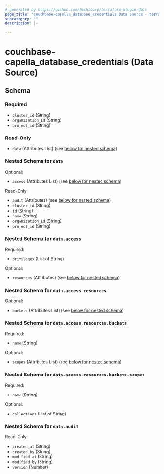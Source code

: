 ```yaml
---
# generated by https://github.com/hashicorp/terraform-plugin-docs
page_title: "couchbase-capella_database_credentials Data Source - terraform-provider-couchbase-capella"
subcategory: ""
description: |-
  
---
```


# couchbase-capella_database_credentials (Data Source)





<!-- schema generated by tfplugindocs -->
## Schema

### Required

- `cluster_id` (String)
- `organization_id` (String)
- `project_id` (String)

### Read-Only

- `data` (Attributes List) (see [below for nested schema](#nestedatt--data))

<a id="nestedatt--data"></a>
### Nested Schema for `data`

Optional:

- `access` (Attributes List) (see [below for nested schema](#nestedatt--data--access))

Read-Only:

- `audit` (Attributes) (see [below for nested schema](#nestedatt--data--audit))
- `cluster_id` (String)
- `id` (String)
- `name` (String)
- `organization_id` (String)
- `project_id` (String)

<a id="nestedatt--data--access"></a>
### Nested Schema for `data.access`

Required:

- `privileges` (List of String)

Optional:

- `resources` (Attributes) (see [below for nested schema](#nestedatt--data--access--resources))

<a id="nestedatt--data--access--resources"></a>
### Nested Schema for `data.access.resources`

Optional:

- `buckets` (Attributes List) (see [below for nested schema](#nestedatt--data--access--resources--buckets))

<a id="nestedatt--data--access--resources--buckets"></a>
### Nested Schema for `data.access.resources.buckets`

Required:

- `name` (String)

Optional:

- `scopes` (Attributes List) (see [below for nested schema](#nestedatt--data--access--resources--buckets--scopes))

<a id="nestedatt--data--access--resources--buckets--scopes"></a>
### Nested Schema for `data.access.resources.buckets.scopes`

Required:

- `name` (String)

Optional:

- `collections` (List of String)





<a id="nestedatt--data--audit"></a>
### Nested Schema for `data.audit`

Read-Only:

- `created_at` (String)
- `created_by` (String)
- `modified_at` (String)
- `modified_by` (String)
- `version` (Number)
